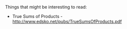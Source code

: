 Things that might be interesting to read:

- True Sums of Products - http://www.edsko.net/pubs/TrueSumsOfProducts.pdf
